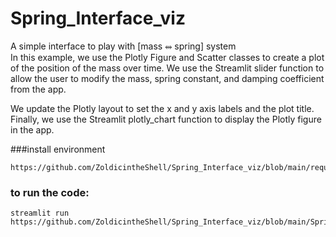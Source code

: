 # Spring_Interface_viz
A simple interface to play with [mass ⥈ spring] system </br>
In this example, we use the Plotly Figure and Scatter classes to create a plot of the position of the mass over time. We use the Streamlit slider function to allow the user to modify the mass, spring constant, and damping coefficient from the app.

We update the Plotly layout to set the x and y axis labels and the plot title. Finally, we use the Streamlit plotly_chart function to display the Plotly figure in the app.

###install environment
```
https://github.com/ZoldicintheShell/Spring_Interface_viz/blob/main/requirement.txt
```
### to run the code:

```
streamlit run https://github.com/ZoldicintheShell/Spring_Interface_viz/blob/main/Spring_Interface_viz.py
```
